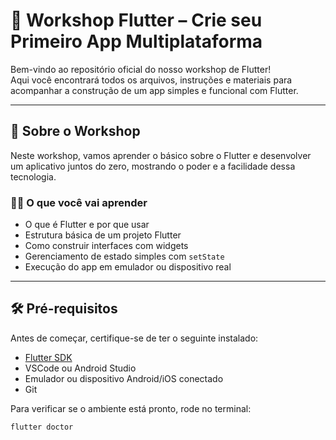 # 🚀 Workshop Flutter – Crie seu Primeiro App Multiplataforma

Bem-vindo ao repositório oficial do nosso workshop de Flutter!  
Aqui você encontrará todos os arquivos, instruções e materiais para acompanhar a construção de um app simples e funcional com Flutter.

---

## 🧠 Sobre o Workshop

Neste workshop, vamos aprender o básico sobre o Flutter e desenvolver um aplicativo juntos do zero, mostrando o poder e a facilidade dessa tecnologia.

### 👨‍🏫 O que você vai aprender
- O que é Flutter e por que usar
- Estrutura básica de um projeto Flutter
- Como construir interfaces com widgets
- Gerenciamento de estado simples com `setState`
- Execução do app em emulador ou dispositivo real

---

## 🛠️ Pré-requisitos

Antes de começar, certifique-se de ter o seguinte instalado:

- [Flutter SDK](https://docs.flutter.dev/get-started/install)
- VSCode ou Android Studio
- Emulador ou dispositivo Android/iOS conectado
- Git

Para verificar se o ambiente está pronto, rode no terminal:

```bash
flutter doctor

